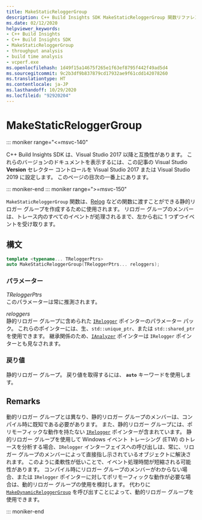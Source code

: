 ```yaml
---
title: MakeStaticReloggerGroup
description: C++ Build Insights SDK MakeStaticReloggerGroup 関数リファレンス。
ms.date: 02/12/2020
helpviewer_keywords:
- C++ Build Insights
- C++ Build Insights SDK
- MakeStaticReloggerGroup
- throughput analysis
- build time analysis
- vcperf.exe
ms.openlocfilehash: 1d49f15a14675f265e1f63ef8795f442f49ad5d4
ms.sourcegitcommit: 9c2b3df9b837879cd17932ae9f61cdd142078260
ms.translationtype: HT
ms.contentlocale: ja-JP
ms.lasthandoff: 10/29/2020
ms.locfileid: "92920204"
---
```

# <a name="makestaticreloggergroup"></a>MakeStaticReloggerGroup

::: moniker range="<=msvc-140"

C++ Build Insights SDK は、Visual Studio 2017 以降と互換性があります。 これらのバージョンのドキュメントを表示するには、この記事の Visual Studio **Version** セレクター コントロールを Visual Studio 2017 または Visual Studio 2019 に設定します。 このページの目次の一番上にあります。

::: moniker-end
::: moniker range=">=msvc-150"

`MakeStaticReloggerGroup` 関数は、[Relog](relog.md) などの関数に渡すことができる静的リロガー グループを作成するために使用されます。 リロガー グループのメンバーは、トレース内のすべてのイベントが処理されるまで、左から右に 1 つずつイベントを受け取ります。

## <a name="syntax"></a>構文

```cpp
template <typename... TReloggerPtrs>
auto MakeStaticReloggerGroup(TReloggerPtrs... reloggers);
```

### <a name="parameters"></a>パラメーター

*TReloggerPtrs*\
このパラメーターは常に推測されます。

*reloggers*\
静的リロガー グループに含められた [`IRelogger`](../other-types/irelogger-class.md) ポインターのパラメーター パック。 これらのポインターには、生、`std::unique_ptr`、または `std::shared_ptr` を使用できます。 継承関係のため、[`IAnalyzer`](../other-types/ianalyzer-class.md) ポインターは `IRelogger` ポインターとも見なされます。

### <a name="return-value"></a>戻り値

静的リロガー グループ。 戻り値を取得するには、 **`auto`** キーワードを使用します。

## <a name="remarks"></a>Remarks

動的リロガー グループとは異なり、静的リロガー グループのメンバーは、コンパイル時に既知である必要があります。 また、静的リロガー グループには、ポリモーフィックな動作を持たない [`IRelogger`](../other-types/irelogger-class.md) ポインターが含まれています。 静的リロガー グループを使用して Windows イベント トレーシング (ETW) のトレースを分析する場合、`IRelogger` インターフェイスへの呼び出しは、常に、リロガー グループのメンバーによって直接指し示されているオブジェクトに解決されます。 このように柔軟性が低いことで、イベント処理時間が短縮される可能性があります。 コンパイル時にリロガー グループのメンバーがわからない場合、または `IRelogger` ポインターに対してポリモーフィックな動作が必要な場合は、動的リロガー グループの使用を検討します。 代わりに [`MakeDynamicReloggerGroup`](make-dynamic-relogger-group.md) を呼び出すことによって、動的リロガー グループを使用できます。

::: moniker-end
